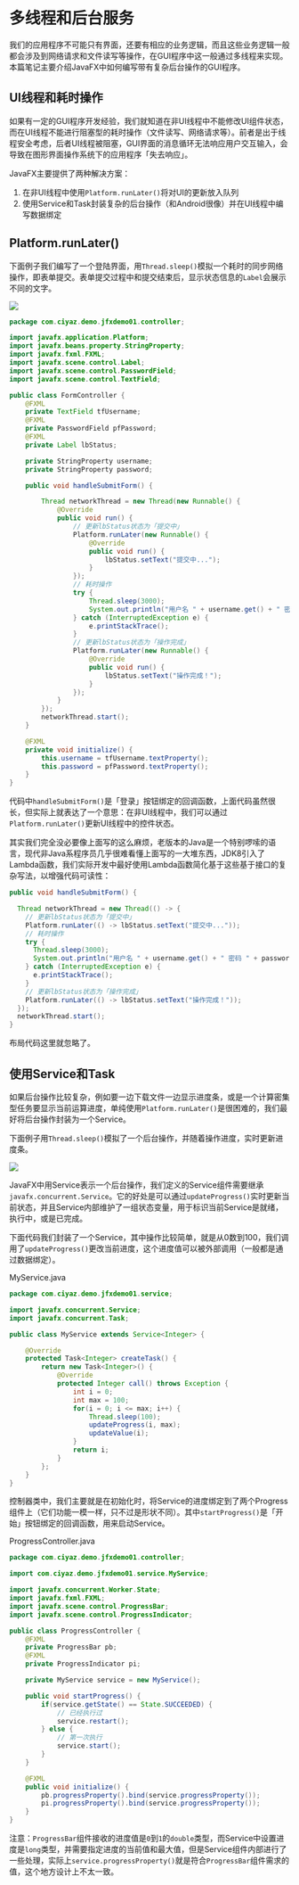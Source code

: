 # 多线程和后台服务

我们的应用程序不可能只有界面，还要有相应的业务逻辑，而且这些业务逻辑一般都会涉及到网络请求和文件读写等操作，在GUI程序中这一般通过多线程来实现。本篇笔记主要介绍JavaFX中如何编写带有复杂后台操作的GUI程序。

## UI线程和耗时操作

如果有一定的GUI程序开发经验，我们就知道在非UI线程中不能修改UI组件状态，而在UI线程不能进行阻塞型的耗时操作（文件读写、网络请求等）。前者是出于线程安全考虑，后者UI线程被阻塞，GUI界面的消息循环无法响应用户交互输入，会导致在图形界面操作系统下的应用程序「失去响应」。

JavaFX主要提供了两种解决方案：

1. 在非UI线程中使用`Platform.runLater()`将对UI的更新放入队列
2. 使用Service和Task封装复杂的后台操作（和Android很像）并在UI线程中编写数据绑定

## Platform.runLater()

下面例子我们编写了一个登陆界面，用`Thread.sleep()`模拟一个耗时的同步网络操作，即表单提交。表单提交过程中和提交结束后，显示状态信息的`Label`会展示不同的文字。

![](res/1.png)

```java
package com.ciyaz.demo.jfxdemo01.controller;

import javafx.application.Platform;
import javafx.beans.property.StringProperty;
import javafx.fxml.FXML;
import javafx.scene.control.Label;
import javafx.scene.control.PasswordField;
import javafx.scene.control.TextField;

public class FormController {
	@FXML
	private TextField tfUsername;
	@FXML
	private PasswordField pfPassword;
	@FXML
	private Label lbStatus;

	private StringProperty username;
	private StringProperty password;

	public void handleSubmitForm() {

		Thread networkThread = new Thread(new Runnable() {
			@Override
			public void run() {
				// 更新lbStatus状态为「提交中」
				Platform.runLater(new Runnable() {
					@Override
					public void run() {
						lbStatus.setText("提交中...");
					}
				});
				// 耗时操作
				try {
					Thread.sleep(3000);
					System.out.println("用户名 " + username.get() + " 密码 " + password.get());
				} catch (InterruptedException e) {
					e.printStackTrace();
				}
				// 更新lbStatus状态为「操作完成」
				Platform.runLater(new Runnable() {
					@Override
					public void run() {
						lbStatus.setText("操作完成！");
					}
				});
			}
		});
		networkThread.start();
	}

	@FXML
	private void initialize() {
		this.username = tfUsername.textProperty();
		this.password = pfPassword.textProperty();
	}
}
```

代码中`handleSubmitForm()`是「登录」按钮绑定的回调函数，上面代码虽然很长，但实际上就表达了一个意思：在非UI线程中，我们可以通过`Platform.runLater()`更新UI线程中的控件状态。

其实我们完全没必要像上面写的这么麻烦，老版本的Java是一个特别啰嗦的语言，现代非Java系程序员几乎很难看懂上面写的一大堆东西，JDK8引入了Lambda函数，我们实际开发中最好使用Lambda函数简化基于这些基于接口的复杂写法，以增强代码可读性：

```java
public void handleSubmitForm() {

  Thread networkThread = new Thread(() -> {
    // 更新lbStatus状态为「提交中」
    Platform.runLater(() -> lbStatus.setText("提交中..."));
    // 耗时操作
    try {
      Thread.sleep(3000);
      System.out.println("用户名 " + username.get() + " 密码 " + password.get());
    } catch (InterruptedException e) {
      e.printStackTrace();
    }
    // 更新lbStatus状态为「操作完成」
    Platform.runLater(() -> lbStatus.setText("操作完成！"));
  });
  networkThread.start();
}
```

布局代码这里就忽略了。

## 使用Service和Task

如果后台操作比较复杂，例如要一边下载文件一边显示进度条，或是一个计算密集型任务要显示当前运算进度，单纯使用`Platform.runLater()`是很困难的，我们最好将后台操作封装为一个Service。

下面例子用`Thread.sleep()`模拟了一个后台操作，并随着操作进度，实时更新进度条。

![](res/2.png)

JavaFX中用Service表示一个后台操作，我们定义的Service组件需要继承`javafx.concurrent.Service`。它的好处是可以通过`updateProgress()`实时更新当前状态，并且Service内部维护了一组状态变量，用于标识当前Service是就绪，执行中，或是已完成。

下面代码我们封装了一个Service，其中操作比较简单，就是从0数到100，我们调用了`updateProgress()`更改当前进度，这个进度值可以被外部调用（一般都是通过数据绑定）。

MyService.java
```java
package com.ciyaz.demo.jfxdemo01.service;

import javafx.concurrent.Service;
import javafx.concurrent.Task;

public class MyService extends Service<Integer> {

	@Override
	protected Task<Integer> createTask() {
		return new Task<Integer>() {
			@Override
			protected Integer call() throws Exception {
				int i = 0;
				int max = 100;
				for(i = 0; i <= max; i++) {
					Thread.sleep(100);
					updateProgress(i, max);
					updateValue(i);
				}
				return i;
			}
		};
	}
}
```

控制器类中，我们主要就是在初始化时，将Service的进度绑定到了两个Progress组件上（它们功能一模一样，只不过是形状不同）。其中`startProgress()`是「开始」按钮绑定的回调函数，用来启动Service。

ProgressController.java
```java
package com.ciyaz.demo.jfxdemo01.controller;

import com.ciyaz.demo.jfxdemo01.service.MyService;

import javafx.concurrent.Worker.State;
import javafx.fxml.FXML;
import javafx.scene.control.ProgressBar;
import javafx.scene.control.ProgressIndicator;

public class ProgressController {
	@FXML
	private ProgressBar pb;
	@FXML
	private ProgressIndicator pi;

	private MyService service = new MyService();

	public void startProgress() {
		if(service.getState() == State.SUCCEEDED) {
			// 已经执行过
			service.restart();
		} else {
			// 第一次执行
			service.start();
		}
	}

	@FXML
	public void initialize() {
		pb.progressProperty().bind(service.progressProperty());
		pi.progressProperty().bind(service.progressProperty());
	}
}
```

注意：`ProgressBar`组件接收的进度值是`0`到`1`的`double`类型，而Service中设置进度是`long`类型，并需要指定进度的当前值和最大值，但是Service组件内部进行了一些处理，实际上`service.progressProperty()`就是符合`ProgressBar`组件需求的值，这个地方设计上不太一致。
